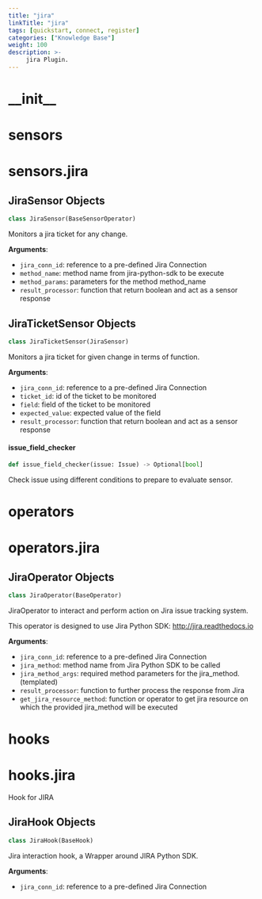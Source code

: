 ```yaml
---
title: "jira"
linkTitle: "jira"
tags: [quickstart, connect, register] 
categories: ["Knowledge Base"]
weight: 100
description: >-
     jira Plugin.
---
```


<a id="__init__"></a>

# \_\_init\_\_

<a id="sensors"></a>

# sensors

<a id="sensors.jira"></a>

# sensors.jira

<a id="sensors.jira.JiraSensor"></a>

## JiraSensor Objects

```python
class JiraSensor(BaseSensorOperator)
```

Monitors a jira ticket for any change.

**Arguments**:

- `jira_conn_id`: reference to a pre-defined Jira Connection
- `method_name`: method name from jira-python-sdk to be execute
- `method_params`: parameters for the method method_name
- `result_processor`: function that return boolean and act as a sensor response

<a id="sensors.jira.JiraTicketSensor"></a>

## JiraTicketSensor Objects

```python
class JiraTicketSensor(JiraSensor)
```

Monitors a jira ticket for given change in terms of function.

**Arguments**:

- `jira_conn_id`: reference to a pre-defined Jira Connection
- `ticket_id`: id of the ticket to be monitored
- `field`: field of the ticket to be monitored
- `expected_value`: expected value of the field
- `result_processor`: function that return boolean and act as a sensor response

<a id="sensors.jira.JiraTicketSensor.issue_field_checker"></a>

#### issue\_field\_checker

```python
def issue_field_checker(issue: Issue) -> Optional[bool]
```

Check issue using different conditions to prepare to evaluate sensor.

<a id="operators"></a>

# operators

<a id="operators.jira"></a>

# operators.jira

<a id="operators.jira.JiraOperator"></a>

## JiraOperator Objects

```python
class JiraOperator(BaseOperator)
```

JiraOperator to interact and perform action on Jira issue tracking system.

This operator is designed to use Jira Python SDK: http://jira.readthedocs.io

**Arguments**:

- `jira_conn_id`: reference to a pre-defined Jira Connection
- `jira_method`: method name from Jira Python SDK to be called
- `jira_method_args`: required method parameters for the jira_method. (templated)
- `result_processor`: function to further process the response from Jira
- `get_jira_resource_method`: function or operator to get jira resource
on which the provided jira_method will be executed

<a id="hooks"></a>

# hooks

<a id="hooks.jira"></a>

# hooks.jira

Hook for JIRA

<a id="hooks.jira.JiraHook"></a>

## JiraHook Objects

```python
class JiraHook(BaseHook)
```

Jira interaction hook, a Wrapper around JIRA Python SDK.

**Arguments**:

- `jira_conn_id`: reference to a pre-defined Jira Connection


